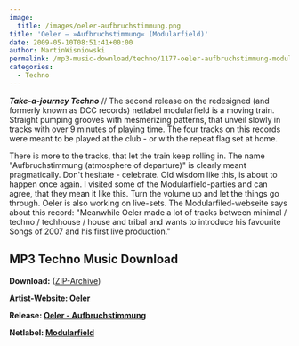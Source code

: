 ```yaml
---
image:
  title: /images/oeler-aufbruchstimmung.png
title: 'Oeler – »Aufbruchstimmung« (Modularfield)'
date: 2009-05-10T08:51:41+00:00
author: MartinWisniowski
permalink: /mp3-music-download/techno/1177-oeler-aufbruchstimmung-modularfield
categories:
  - Techno
---
```

***Take-a-journey Techno*** // The second release on the redesigned (and formerly known as DCC records) netlabel modularfield is a moving train. Straight pumping grooves with mesmerizing patterns, that unveil slowly in tracks with over 9 minutes of playing time. The four tracks on this records were meant to be played at the club - or with the repeat flag set at home.
  
<!--more-->

There is more to the tracks, that let the train keep rolling in. The name "Aufbruchstimmung (atmosphere of departure)" is clearly meant pragmatically. Don't hesitate - celebrate. Old wisdom like this, is about to happen once again. I visited some of the Modularfield-parties and can agree, that they mean it like this. Turn the volume up and let the things go through. Oeler is also working on live-sets. The Modularfiled-webseite says about this record: "Meanwhile Oeler made a lot of tracks between minimal / techno / techhouse / house and tribal and wants to introduce his favourite Songs of 2007 and his first live production."

## MP3 Techno Music Download

**Download:** (<a href="http://www.modularfield.net/releases/oeler-aufbruchstimmung_mdf02.zip" target="_blank">ZIP-Archive</a>)
  
**Artist-Website: <a href="http://www.myspace.com/oeler" target="_blank">Oeler</a>**
  
**Release: <a href="http://modularfield.net/?page_id=396" target="_blank">Oeler - Aufbruchstimmung</a>**
  
**Netlabel: <a href="http://modularfield.net/" target="_blank">Modularfield</a>**